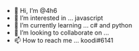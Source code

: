 - 👋 Hi, I’m @4h6
- 👀 I’m interested in ... javascript
- 🌱 I’m currently learning ... c# and python
- 💞️ I’m looking to collaborate on ...
- 📫 How to reach me ... koodi#6141

<!---
4h6/4h6 is a ✨ special ✨ repository because its `README.md` (this file) appears on your GitHub profile.
You can click the Preview link to take a look at your changes.
--->
